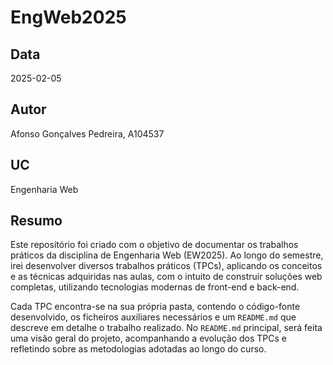 # EngWeb2025

## Data
2025-02-05

## Autor
Afonso Gonçalves Pedreira, A104537

## UC
Engenharia Web

## Resumo 

Este repositório foi criado com o objetivo de documentar os trabalhos práticos da disciplina de Engenharia Web (EW2025). Ao longo do semestre, irei desenvolver diversos trabalhos práticos (TPCs), aplicando os conceitos e as técnicas adquiridas nas aulas, com o intuito de construir soluções web completas, utilizando tecnologias modernas de front-end e back-end.

Cada TPC encontra-se na sua própria pasta, contendo o código-fonte desenvolvido, os ficheiros auxiliares necessários e um `README.md` que descreve em detalhe o trabalho realizado. No `README.md` principal, será feita uma visão geral do projeto, acompanhando a evolução dos TPCs e refletindo sobre as metodologias adotadas ao longo do curso.
